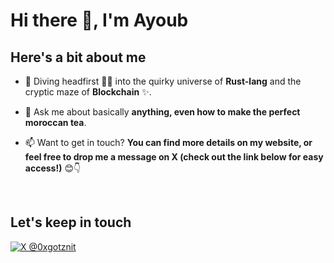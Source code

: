 # Hi there 👋, I'm Ayoub


## Here's a bit about me
  
-  🌱  Diving headfirst 🕵️‍♂️ into the quirky universe of **Rust-lang** and the cryptic maze of **Blockchain** ✨.
  
-  💬  Ask me about basically **anything, even how to make the perfect moroccan tea**.
  
-  📫  Want to get in touch? **You can find more details on my website, or feel free to drop me a message on X (check out the link below for easy access!)** 😊👇

<br/>

## Let's keep in touch 
<p align="left">
<a href="https://twitter.com/m4raabi" target="blank">
  <img alt="X @0xgotznit" src="https://img.shields.io/twitter/follow/0xgotznit" alt="0xgotznit" >
</a>
</p>
